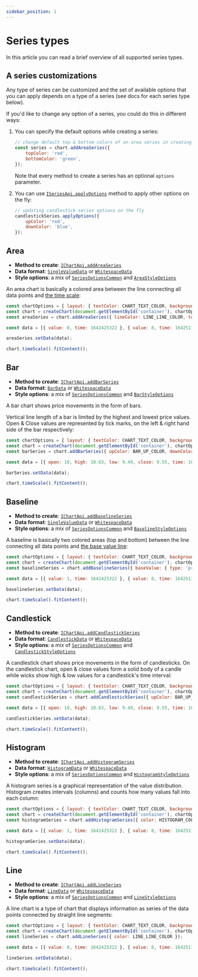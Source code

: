 ```yaml
---
sidebar_position: 1
---
```


# Series types

In this article you can read a brief overview of all supported series types.

## A series customizations

Any type of series can be customized and the set of available options that you can apply depends on a type of a series (see docs for each series type below).

If you'd like to change any option of a series, you could do this in different ways:

1. You can specify the default options while creating a series:

    ```js
    // change default top & bottom colors of an area series in creating time
    const series = chart.addAreaSeries({
        topColor: 'red',
        bottomColor: 'green',
    });
    ````

    Note that every method to create a series has an optional `options` parameter.

1. You can use [`ISeriesApi.applyOptions`](/api/interfaces/ISeriesApi.md#applyoptions) method to apply other options on the fly:

    ```js
    // updating candlestick series options on the fly
    candlestickSeries.applyOptions({
        upColor: 'red',
        downColor: 'blue',
    });
    ```

## Area

- **Method to create**: [`IChartApi.addAreaSeries`](/api/interfaces/IChartApi.md#addareaseries)
- **Data format**: [`SingleValueData`](/api/interfaces/SingleValueData.md) or [`WhitespaceData`](/api/interfaces/WhitespaceData.md)
- **Style options**: a mix of [`SeriesOptionsCommon`](/api/interfaces/SeriesOptionsCommon.md) and [`AreaStyleOptions`](/api/interfaces/AreaStyleOptions.md)

An area chart is basically a colored area between the line connecting all data points and [the time scale](time-scale.md):

```js chart replaceThemeConstants
const chartOptions = { layout: { textColor: CHART_TEXT_COLOR, background: { type: 'solid', color: CHART_BACKGROUND_COLOR } } };
const chart = createChart(document.getElementById('container'), chartOptions);
const areaSeries = chart.addAreaSeries({ lineColor: LINE_LINE_COLOR, topColor: AREA_TOP_COLOR, bottomColor: AREA_BOTTOM_COLOR });

const data = [{ value: 0, time: 1642425322 }, { value: 8, time: 1642511722 }, { value: 10, time: 1642598122 }, { value: 20, time: 1642684522 }, { value: 3, time: 1642770922 }, { value: 43, time: 1642857322 }, { value: 41, time: 1642943722 }, { value: 43, time: 1643030122 }, { value: 56, time: 1643116522 }, { value: 46, time: 1643202922 }];

areaSeries.setData(data);

chart.timeScale().fitContent();
```

## Bar

- **Method to create**: [`IChartApi.addBarSeries`](/api/interfaces/IChartApi.md#addbarseries)
- **Data format**: [`BarData`](/api/interfaces/BarData.md) or [`WhitespaceData`](/api/interfaces/WhitespaceData.md)
- **Style options**: a mix of [`SeriesOptionsCommon`](/api/interfaces/SeriesOptionsCommon.md) and [`BarStyleOptions`](/api/interfaces/BarStyleOptions.md)

A bar chart shows price movements in the form of bars.

Vertical line length of a bar is limited by the highest and lowest price values.
Open & Close values are represented by tick marks, on the left & right hand side of the bar respectively:

```js chart replaceThemeConstants
const chartOptions = { layout: { textColor: CHART_TEXT_COLOR, background: { type: 'solid', color: CHART_BACKGROUND_COLOR } } };
const chart = createChart(document.getElementById('container'), chartOptions);
const barSeries = chart.addBarSeries({ upColor: BAR_UP_COLOR, downColor: BAR_DOWN_COLOR });

const data = [{ open: 10, high: 10.63, low: 9.49, close: 9.55, time: 1642427876 }, { open: 9.55, high: 10.30, low: 9.42, close: 9.94, time: 1642514276 }, { open: 9.94, high: 10.17, low: 9.92, close: 9.78, time: 1642600676 }, { open: 9.78, high: 10.59, low: 9.18, close: 9.51, time: 1642687076 }, { open: 9.51, high: 10.46, low: 9.10, close: 10.17, time: 1642773476 }, { open: 10.17, high: 10.96, low: 10.16, close: 10.47, time: 1642859876 }, { open: 10.47, high: 11.39, low: 10.40, close: 10.81, time: 1642946276 }, { open: 10.81, high: 11.60, low: 10.30, close: 10.75, time: 1643032676 }, { open: 10.75, high: 11.60, low: 10.49, close: 10.93, time: 1643119076 }, { open: 10.93, high: 11.53, low: 10.76, close: 10.96, time: 1643205476 }];

barSeries.setData(data);

chart.timeScale().fitContent();
```

## Baseline

- **Method to create**: [`IChartApi.addBaselineSeries`](/api/interfaces/IChartApi.md#addbaselineseries)
- **Data format**: [`SingleValueData`](/api/interfaces/SingleValueData.md) or [`WhitespaceData`](/api/interfaces/WhitespaceData.md)
- **Style options**: a mix of [`SeriesOptionsCommon`](/api/interfaces/SeriesOptionsCommon.md) and [`BaselineStyleOptions`](/api/interfaces/BaselineStyleOptions.md)

A baseline is basically two colored areas (top and bottom) between the line connecting all data points and [the base value line](/api/interfaces/BaselineStyleOptions.md#basevalue):

```js chart replaceThemeConstants
const chartOptions = { layout: { textColor: CHART_TEXT_COLOR, background: { type: 'solid', color: CHART_BACKGROUND_COLOR } } };
const chart = createChart(document.getElementById('container'), chartOptions);
const baselineSeries = chart.addBaselineSeries({ baseValue: { type: 'price', price: 25 }, topLineColor: BASELINE_TOP_LINE_COLOR, topFillColor1: BASELINE_TOP_FILL_COLOR1, topFillColor2: BASELINE_TOP_FILL_COLOR2, bottomLineColor: BASELINE_BOTTOM_LINE_COLOR, bottomFillColor1: BASELINE_BOTTOM_FILL_COLOR1, bottomFillColor2: BASELINE_BOTTOM_FILL_COLOR2 });

const data = [{ value: 1, time: 1642425322 }, { value: 8, time: 1642511722 }, { value: 10, time: 1642598122 }, { value: 20, time: 1642684522 }, { value: 3, time: 1642770922 }, { value: 43, time: 1642857322 }, { value: 41, time: 1642943722 }, { value: 43, time: 1643030122 }, { value: 56, time: 1643116522 }, { value: 46, time: 1643202922 }];

baselineSeries.setData(data);

chart.timeScale().fitContent();
```

## Candlestick

- **Method to create**: [`IChartApi.addCandlestickSeries`](/api/interfaces/IChartApi.md#addcandlestickseries)
- **Data format**: [`CandlestickData`](/api/interfaces/CandlestickData.md) or [`WhitespaceData`](/api/interfaces/WhitespaceData.md)
- **Style options**: a mix of [`SeriesOptionsCommon`](/api/interfaces/SeriesOptionsCommon.md) and [`CandlestickStyleOptions`](/api/interfaces/CandlestickStyleOptions.md)

A candlestick chart shows price movements in the form of candlesticks.
On the candlestick chart, open & close values form a solid body of a candle while wicks show high & low values for a candlestick's time interval:

```js chart replaceThemeConstants
const chartOptions = { layout: { textColor: CHART_TEXT_COLOR, background: { type: 'solid', color: CHART_BACKGROUND_COLOR } } };
const chart = createChart(document.getElementById('container'), chartOptions);
const candlestickSeries = chart.addCandlestickSeries({ upColor: BAR_UP_COLOR, downColor: BAR_DOWN_COLOR, borderVisible: false, wickUpColor: BAR_UP_COLOR, wickDownColor: BAR_DOWN_COLOR });

const data = [{ open: 10, high: 10.63, low: 9.49, close: 9.55, time: 1642427876 }, { open: 9.55, high: 10.30, low: 9.42, close: 9.94, time: 1642514276 }, { open: 9.94, high: 10.17, low: 9.92, close: 9.78, time: 1642600676 }, { open: 9.78, high: 10.59, low: 9.18, close: 9.51, time: 1642687076 }, { open: 9.51, high: 10.46, low: 9.10, close: 10.17, time: 1642773476 }, { open: 10.17, high: 10.96, low: 10.16, close: 10.47, time: 1642859876 }, { open: 10.47, high: 11.39, low: 10.40, close: 10.81, time: 1642946276 }, { open: 10.81, high: 11.60, low: 10.30, close: 10.75, time: 1643032676 }, { open: 10.75, high: 11.60, low: 10.49, close: 10.93, time: 1643119076 }, { open: 10.93, high: 11.53, low: 10.76, close: 10.96, time: 1643205476 }];

candlestickSeries.setData(data);

chart.timeScale().fitContent();
```

## Histogram

- **Method to create**: [`IChartApi.addHistogramSeries`](/api/interfaces/IChartApi.md#addhistogramseries)
- **Data format**: [`HistogramData`](/api/interfaces/HistogramData.md) or [`WhitespaceData`](/api/interfaces/WhitespaceData.md)
- **Style options**: a mix of [`SeriesOptionsCommon`](/api/interfaces/SeriesOptionsCommon.md) and [`HistogramStyleOptions`](/api/interfaces/HistogramStyleOptions.md)

A histogram series is a graphical representation of the value distribution.
Histogram creates intervals (columns) and counts how many values fall into each column:

```js chart replaceThemeConstants
const chartOptions = { layout: { textColor: CHART_TEXT_COLOR, background: { type: 'solid', color: CHART_BACKGROUND_COLOR } } };
const chart = createChart(document.getElementById('container'), chartOptions);
const histogramSeries = chart.addHistogramSeries({ color: HISTOGRAM_COLOR });

const data = [{ value: 1, time: 1642425322 }, { value: 8, time: 1642511722 }, { value: 10, time: 1642598122 }, { value: 20, time: 1642684522 }, { value: 3, time: 1642770922, color: 'red' }, { value: 43, time: 1642857322 }, { value: 41, time: 1642943722, color: 'red' }, { value: 43, time: 1643030122 }, { value: 56, time: 1643116522 }, { value: 46, time: 1643202922, color: 'red' }];

histogramSeries.setData(data);

chart.timeScale().fitContent();
```

## Line

- **Method to create**: [`IChartApi.addLineSeries`](/api/interfaces/IChartApi.md#addlineseries)
- **Data format**: [`LineData`](/api/interfaces/LineData.md) or [`WhitespaceData`](/api/interfaces/WhitespaceData.md)
- **Style options**: a mix of [`SeriesOptionsCommon`](/api/interfaces/SeriesOptionsCommon.md) and [`LineStyleOptions`](/api/interfaces/LineStyleOptions.md)

A line chart is a type of chart that displays information as series of the data points connected by straight line segments:

```js chart replaceThemeConstants
const chartOptions = { layout: { textColor: CHART_TEXT_COLOR, background: { type: 'solid', color: CHART_BACKGROUND_COLOR } } };
const chart = createChart(document.getElementById('container'), chartOptions);
const lineSeries = chart.addLineSeries({ color: LINE_LINE_COLOR });

const data = [{ value: 0, time: 1642425322 }, { value: 8, time: 1642511722 }, { value: 10, time: 1642598122 }, { value: 20, time: 1642684522 }, { value: 3, time: 1642770922 }, { value: 43, time: 1642857322 }, { value: 41, time: 1642943722 }, { value: 43, time: 1643030122 }, { value: 56, time: 1643116522 }, { value: 46, time: 1643202922 }];

lineSeries.setData(data);

chart.timeScale().fitContent();
```
